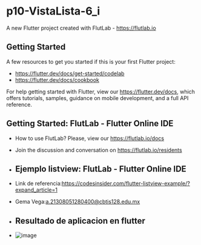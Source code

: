 # p10-VistaLista-6_i

A new Flutter project created with FlutLab - https://flutlab.io

## Getting Started

A few resources to get you started if this is your first Flutter project:

- https://flutter.dev/docs/get-started/codelab
- https://flutter.dev/docs/cookbook

For help getting started with Flutter, view our
https://flutter.dev/docs, which offers tutorials,
samples, guidance on mobile development, and a full API reference.

## Getting Started: FlutLab - Flutter Online IDE

- How to use FlutLab? Please, view our https://flutlab.io/docs
- Join the discussion and conversation on https://flutlab.io/residents

- ## Ejemplo listview: FlutLab - Flutter Online IDE

- Link de referencia:https://codesinsider.com/flutter-listview-example/?expand_article=1
- Gema Vega:a.21308051280400@cbtis128.edu.mx

- ## Resultado de aplicacion en flutter
- ![image](https://github.com/VegaTapiaGemaKarina/p10-appList-6i/assets/144732543/883a6958-67eb-4bf2-af20-ad8e67c7d412)

